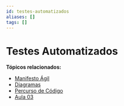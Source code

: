 ```yaml
---
id: testes-automatizados
aliases: []
tags: []
---
```


# Testes Automatizados

**Tópicos relacionados:**
- [Manifesto Ágil](../04/manifesto-agil.md)
- [Diagramas](../05/diagramas.md)
- [Percurso de Código](../02/percurso-codigo.md)
- [Aula 03](03.md)

